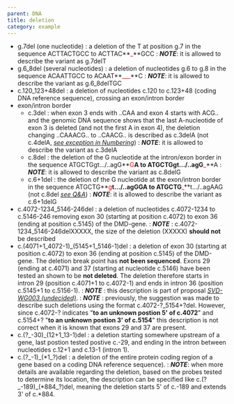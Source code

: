 ```yaml
---
parent: DNA
title: deletion
category: example
---
```


*	g.7del (one nucleotide)
	: a deletion of the T at position g.7 in the sequence ACTTACTGCC to ACTTAC**<font color="red">_</font>**GCC
	: _**NOTE**_: it is allowed to describe the variant as g.7delT 
*	g.6\_8del (several nucleotides)
	: a deletion of nucleotides g.6 to g.8 in the sequence ACAATTGCC to ACAAT**<font color="red">___</font>**C
	: _**NOTE**_: it is allowed to describe the variant as g.6\_8delTGC 
*	c.120\_123+48del
	: a deletion of nucleotides c.120 to c.123+48 (coding DNA reference sequence), crossing an exon/intron border
*	exon/intron border
	*	c.3del
		: when exon 3 ends with ..CAA and exon 4 starts with ACG.. and the genomic DNA sequence shows that the last A-nucleotide of exon 3 is deleted (and not the first A in exon 4), the deletion changing ..CAAACG.. to ..CAACG.. is described as c.3delA (not c.4delA, [_see exception in Numbering_](/bg-material/numbering/#DNAc))
		: _**NOTE**_: it is allowed to describe the variant as c.3delA
	*	c.8del
		: the deletion of the G nucleotide at the intron/exon border in the sequence ATGCTGgt.../..agG**<font color="red">G</font>**A to ATGCTGgt.../..agG**<font color="red">_</font>**A
		: _**NOTE**_: it is allowed to describe the variant as c.8delG
	*	c.6+1del
		: the deletion of the G nucleotide at the exon/intron border in the sequence ATGCTG**<font color="red">g</font>**t.../..agGGA to ATGCTG**<font color="red">_</font>**t.../..agAAG (not c.8del [_see Q&A_](/recommendations/DNA/variant/deletion/#6del))
		: _**NOTE**_: it is allowed to describe the variant as c.6+1delG
*	c.4072-1234\_5146-246del
	: a deletion of nucleotides c.4072-1234 to c.5146-246 removing exon 30 (starting at position c.4072) to exon 36 (ending at position c.5145) of the DMD-gene.
	: _**NOTE**_ : c.4072-1234\_5146-246delXXXXX, the size of the deletion (XXXXX) **should not** be described
*	c.(4071+1\_4072-1)\_(5145+1\_5146-1)del
	: a deletion of exon 30 (starting at position c.4072) to exon 36 (ending at position c.5145) of the DMD-gene. The deletion break point has **not been sequenced**. Exons 29 (ending at c.4071) and 37 (starting at nucleotide c.5146) have been tested an shown to be **not deleted**. The deletion therefore starts in intron 29 (position c.4071+1 to c.4072-1) and ends in intron 36 (position c.5145+1 to c.5156-1).
	: _**NOTE**_ : this description is part of proposal [_SVD-WG003 (undecided)_](/bg-material/consultation/svd-wg003).
	: _**NOTE**_ : previously, the suggestion was made to describe such deletions using the format c.4072-?\_5154+?del. However, since c.4072-? indicates "**to an unknown postion 5' of c.4072**" and c.5154+? "**to an unknown postion 3' of c.5154**" this description is not correct when it is known that exons 29 and 37 are present.
*	c.(?\_-30)\_(12+1\_13-1)del
	: a deletion starting somewhere upstream of a gene, last postion tested postive c.-29, and ending in the intron between nucleotides c.12+1 and c.13-1 (intron 1).
*	c.(?\_-1)\_(\*1\_?)del
	: a deletion of the entire protein coding region of a gene based on a coding DNA reference sequence).
	: _**NOTE**_: when more details are available regarding the deletion, based on the probes tested to determine its location, the description can be specified like c.(?\_-189)_(\*884\_?)del, meaning the deletion starts 5' of c.-189 and extends 3' of c.*884.
	

